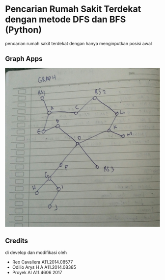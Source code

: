 Pencarian Rumah Sakit Terdekat dengan metode DFS dan BFS (Python)
===========================
pencarian rumah sakit terdekat dengan hanya menginputkan posisi awal 

## Graph Apps
![graph](https://raw.githubusercontent.com/odiliohafidh/Pencarian-Rumahsakit-Terdekat-dengan-metode-dfs-dan-bfs-python-/master/graph.jpg "graph")

## Credits
di develop dan modifikasi oleh
 - Reo Cavallera A11.2014.08577
 - Odilio Arys H A A11.2014.08385
 - Proyek  AI A11.4606 2017
